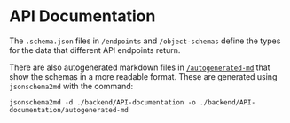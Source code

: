 # API Documentation

The `.schema.json` files in `/endpoints` and `/object-schemas` define the types for the data that different API 
endpoints return.

There are also autogenerated markdown files in [`/autogenerated-md`](./autogenerated-md/README.md) that show the schemas in a more readable format.
These are generated using `jsonschema2md` with the command:

```jsonschema2md -d ./backend/API-documentation -o ./backend/API-documentation/autogenerated-md```

